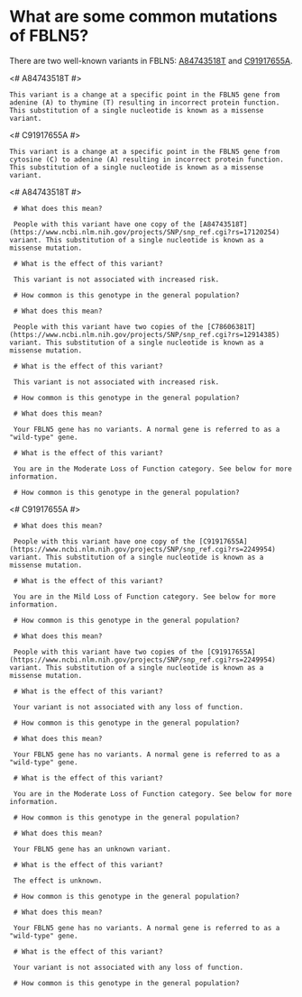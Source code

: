 <GeneAnalysis gene="FBLN5" interval="NC_000014.9:g.91869411_91947702"> 

# What are some common mutations of FBLN5?
 
There are two well-known variants in FBLN5: [A84743518T](https://www.ncbi.nlm.nih.gov/projects/SNP/snp_ref.cgi?rs=17120254) and [C91917655A](https://www.ncbi.nlm.nih.gov/projects/SNP/snp_ref.cgi?rs=2249954).

<# A84743518T #>
 <Variant hgvs="CM000676.2:g.84743518A>T" name="A84743518T"> 

    This variant is a change at a specific point in the FBLN5 gene from adenine (A) to thymine (T) resulting in incorrect protein function. This substitution of a single nucleotide is known as a missense variant.
 
</Variant>
<# C91917655A  #>
 <Variant hgvs="NC_000014.9:g.91917655C>A" name="C91917655A"> 

    This variant is a change at a specific point in the FBLN5 gene from cytosine (C) to adenine (A) resulting in incorrect protein function. This substitution of a single nucleotide is known as a missense variant.

</Variant>

<# A84743518T #>
 <Genotype hgvs="CM000676.2:g.[84743518A>T];[84743518=]" name="A84743518T"> 

     # What does this mean?
 
     People with this variant have one copy of the [A84743518T](https://www.ncbi.nlm.nih.gov/projects/SNP/snp_ref.cgi?rs=17120254) variant. This substitution of a single nucleotide is known as a missense mutation.

     # What is the effect of this variant?

     This variant is not associated with increased risk.

     # How common is this genotype in the general population?

 <piechart percentage=3.7 />
 </Genotype>
 <Genotype hgvs="CM000676.2:g.[84743518A>T];[84743518A>T]" name="A84743518T"> 
 
     # What does this mean?

     People with this variant have two copies of the [C78606381T](https://www.ncbi.nlm.nih.gov/projects/SNP/snp_ref.cgi?rs=12914385) variant. This substitution of a single nucleotide is known as a missense mutation.

     # What is the effect of this variant?

     This variant is not associated with increased risk.

     # How common is this genotype in the general population?

 <piechart percentage=1 />
 </Genotype>
 <Genotype hgvs="CM000676.2:g.[84743518=];[84743518=]" name="A84743518T"> 
 
     # What does this mean?

     Your FBLN5 gene has no variants. A normal gene is referred to as a "wild-type" gene.

     # What is the effect of this variant?

     You are in the Moderate Loss of Function category. See below for more information.

     # How common is this genotype in the general population?

 <piechart percentage=95.3 />
 </Genotype>
<# C91917655A  #>
 <Genotype hgvs="NC_000014.9:g.[91917655C>A];[91917655=]" name="C91917655A"> 

     # What does this mean?
 
     People with this variant have one copy of the [C91917655A](https://www.ncbi.nlm.nih.gov/projects/SNP/snp_ref.cgi?rs=2249954) variant. This substitution of a single nucleotide is known as a missense mutation.

     # What is the effect of this variant?

     You are in the Mild Loss of Function category. See below for more information.

     # How common is this genotype in the general population?

 <piechart percentage=25.6 />
 </Genotype>
 <Genotype hgvs="NC_000014.9:g.[91917655C>A];[91917655C>A]" name="C91917655A"> 
 
     # What does this mean?

     People with this variant have two copies of the [C91917655A](https://www.ncbi.nlm.nih.gov/projects/SNP/snp_ref.cgi?rs=2249954) variant. This substitution of a single nucleotide is known as a missense mutation.

     # What is the effect of this variant?

     Your variant is not associated with any loss of function.

     # How common is this genotype in the general population?

 <piechart percentage=8.7 />
 </Genotype>
 <Genotype hgvs="NC_000014.9:g.[91917655=];[91917655=]" name="C91917655A"> 
 
     # What does this mean?

     Your FBLN5 gene has no variants. A normal gene is referred to as a "wild-type" gene.

     # What is the effect of this variant?

     You are in the Moderate Loss of Function category. See below for more information.

     # How common is this genotype in the general population?

 <piechart percentage=95.7 />
 </Genotype>
 <Genotype hgvs="unknown"> 
 
     # What does this mean?

     Your FBLN5 gene has an unknown variant.

     # What is the effect of this variant?

     The effect is unknown.

     # How common is this genotype in the general population?

 <piechart percentage= />
 </Genotype>
 <Genotype hgvs="wildtype">
 
     # What does this mean?

     Your FBLN5 gene has no variants. A normal gene is referred to as a "wild-type" gene.

     # What is the effect of this variant?

     Your variant is not associated with any loss of function.

     # How common is this genotype in the general population?

 <piechart percentage= />
 </Genotype>
</GeneAnalysis>
